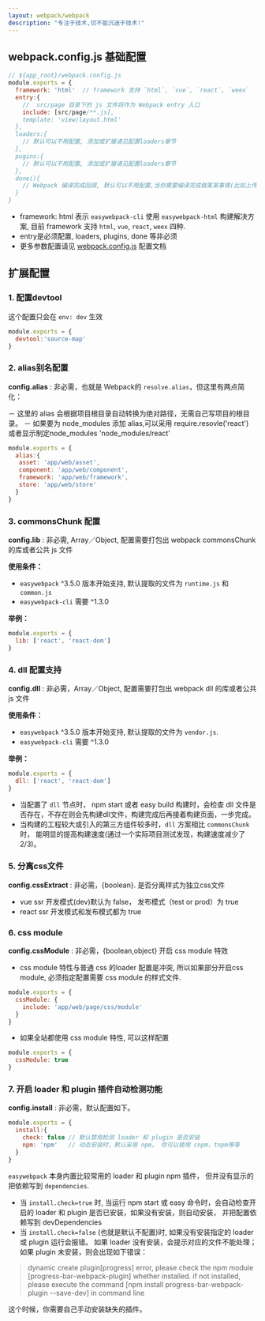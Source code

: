 ```yaml
---
layout: webpack/webpack
description: "专注于技术,切不能沉迷于技术!"
---
```



## webpack.config.js 基础配置

```js
// ${app_root}/webpack.config.js
module.exports = {
  framework: 'html'  // framework 支持 `html`, `vue`, `react`, `weex`
  entry:{
    //  src/page 目录下的 js 文件将作为 Webpack entry 入口
    include: [src/page/**.js],
    template: 'view/layout.html' 
  },
  loaders:{
    // 默认可以不用配置, 添加或扩展请见配置loaders章节  
  },
  pugins:{
    // 默认可以不用配置, 添加或扩展请见配置loaders章节  
  },
  done(){
    // Webpack 编译完成回调, 默认可以不用配置,当你需要编译完成做某某事情(比如上传cdn)才需要配置
  }
}
```

- framework: html 表示 `easywebpack-cli` 使用 `easywebpack-html` 构建解决方案, 目前 framework 支持 `html`, `vue`, `react`, `weex` 四种.
- entry是必须配置, loaders, plugins, done 等非必须
- 更多参数配置请见 [webpack.config.js](/easywebpack/webpack/config) 配置文档 


## 扩展配置

### 1. 配置devtool

这个配置只会在 `env: dev` 生效

```js
module.exports = {
  devtool:'source-map'
}
```

### 2. alias别名配置

**config.alias** : 非必需，也就是 Webpack的 `resolve.alias`，但这里有两点简化：
 
－ 这里的 alias 会根据项目根目录自动转换为绝对路径，无需自己写项目的根目录。 
－ 如果要为 node_modules 添加 alias,可以采用 require.resovle('react') 或者显示制定node_modules 'node_modules/react'

```js
module.exports = {
  alias:{
   asset: 'app/web/asset',
   component: 'app/web/component',
   framework: 'app/web/framework',
   store: 'app/web/store'
  }
}
```

### 3. commonsChunk 配置

**config.lib** : 非必需, Array／Object, 配置需要打包出 webpack commonsChunk 的库或者公共 js 文件

**使用条件：**

- `easywebpack` ^3.5.0 版本开始支持,  默认提取的文件为 `runtime.js` 和 `common.js`
- `easywebpack-cli` 需要 ^1.3.0

**举例：**

```js
module.exports = {
  lib: ['react', 'react-dom']
}
```

### 4. dll 配置支持

**config.dll** : 非必需，Array／Object, 配置需要打包出 webpack dll 的库或者公共 js 文件

**使用条件：**

- `easywebpack` ^3.5.0 版本开始支持, 默认提取的文件为 `vendor.js`. 
- `easywebpack-cli` 需要 ^1.3.0

**举例：**

```js
module.exports = {
  dll: ['react', 'react-dom']
}
```

- 当配置了 `dll` 节点时， npm start 或者 easy build 构建时，会检查 dll 文件是否存在，不存在则会先构建dll文件，构建完成后再接着构建页面，一步完成。 
- 当构建的工程较大或引入的第三方组件较多时，`dll` 方案相比  `commonsChunk` 时， 能明显的提高构建速度(通过一个实际项目测试发现，构建速度减少了2/3)。

### 5. 分离css文件

**config.cssExtract** : 非必需，{boolean}. 是否分离样式为独立css文件

- vue ssr 开发模式(dev)默认为 false， 发布模式（test or prod）为 true
- react ssr 开发模式和发布模式都为 true


### 6. css module

**config.cssModule** : 非必需，{boolean,object} 开启 css module 特效

- css module 特性与普通 css 的loader 配置是冲突, 所以如果部分开启css module, 必须指定配置需要 css module 的样式文件. 

```js
module.exports = {
  cssModule: {
    include: 'app/web/page/css/module'
  }
}
```

- 如果全站都使用 css module 特性, 可以这样配置

```js
module.exports = {
  cssModule: true
}
```

### 7. 开启 loader 和 plugin 插件自动检测功能

**config.install** : 非必需，默认配置如下。

```js
module.exports = {
  install:{
    check: false // 默认禁用检测 loader 和 plugin 是否安装
    npm: 'npm'   // 动态安装时，默认采用 npm。 你可以使用 cnpm，tnpm等等 
  }
}
```

`easywebpack` 本身内置比较常用的 loader 和 plugin npm 插件， 但并没有显示的把依赖写到 `dependencies`. 

- 当 `install.check=true` 时, 当运行 npm start 或 easy 命令时，会自动检查开启的 loader 和 plugin 是否已安装，如果没有安装，则自动安装， 并把配置依赖写到 devDependencies 
- 当 `install.check=false` (也就是默认不配置)时, 如果没有安装指定的 loader 或 plugin 运行会报错。 如果 loader 没有安装，会提示对应的文件不能处理； 如果 plugin 未安装，则会出现如下错误：

>dynamic create plugin[progress] error, please check the npm module [progress-bar-webpack-plugin] whether installed. if not installed, please execute the command [npm install progress-bar-webpack-plugin --save-dev] in command line

这个时候，你需要自己手动安装缺失的插件。


